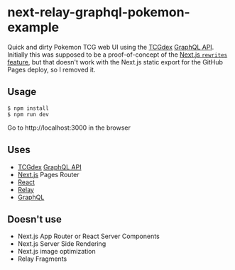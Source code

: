 # next-relay-graphql-pokemon-example

Quick and dirty Pokemon TCG web UI using the [TCGdex](https://github.com/tcgdex/cards-database) [GraphQL API](https://api.tcgdex.net/v2/graphql). Initially this was supposed to be a proof-of-concept of the [Next.js `rewrites` feature](https://nextjs.org/docs/pages/api-reference/next-config-js/rewrites), but that doesn't work with the Next.js static export for the GitHub Pages deploy, so I removed it.

## Usage

```
$ npm install
$ npm run dev
```

Go to http://localhost:3000 in the browser

## Uses

- [TCGdex](https://github.com/tcgdex/cards-database) [GraphQL API](https://api.tcgdex.net/v2/graphql)
- [Next.js](https://nextjs.org/) Pages Router
- [React](https://react.dev/)
- [Relay](https://relay.dev/)
- [GraphQL](https://graphql.org/)

## Doesn't use

- Next.js App Router or React Server Components
- Next.js Server Side Rendering
- Next.js image optimization
- Relay Fragments
